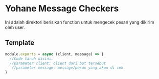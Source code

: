 # Yohane Message Checkers
Ini adalah direktori berisikan function untuk mengecek pesan yang dikirim oleh user.

## Template
```javascript
module.exports = async (client, message) => {
  //Code taruh disini.
  //parameter client: client dari bot tersebut
   //parameter message: message/pesan yang akan di cek
}
```
